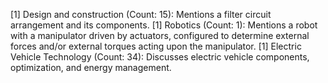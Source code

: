 [1] Design and construction (Count: 15): Mentions a filter circuit arrangement and its components.
[1] Robotics (Count: 1): Mentions a robot with a manipulator driven by actuators, configured to determine external forces and/or external torques acting upon the manipulator.
[1] Electric Vehicle Technology (Count: 34): Discusses electric vehicle components, optimization, and energy management.

